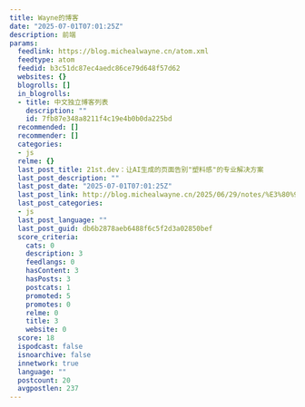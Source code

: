 ```yaml
---
title: Wayne的博客
date: "2025-07-01T07:01:25Z"
description: 前端
params:
  feedlink: https://blog.michealwayne.cn/atom.xml
  feedtype: atom
  feedid: b3c51dc87ec4aedc86ce79d648f57d62
  websites: {}
  blogrolls: []
  in_blogrolls:
  - title: 中文独立博客列表
    description: ""
    id: 7fb87e348a8211f4c19e4b0b0da225bd
  recommended: []
  recommender: []
  categories:
  - js
  relme: {}
  last_post_title: 21st.dev：让AI生成的页面告别"塑料感"的专业解决方案
  last_post_description: ""
  last_post_date: "2025-07-01T07:01:25Z"
  last_post_link: http://blog.michealwayne.cn/2025/06/29/notes/%E3%80%90%E5%B7%A5%E5%85%B7%E3%80%9121st.dev-%E9%9D%A2%E5%90%91AI%E5%8F%8B%E5%A5%BD%E7%9A%84%E7%BB%84%E4%BB%B6%E5%BA%93%E5%8F%8A%E9%A1%B5%E9%9D%A2%E6%A8%A1%E7%89%88%E5%BA%93/
  last_post_categories:
  - js
  last_post_language: ""
  last_post_guid: db6b2878aeb6488f6c5f2d3a02850bef
  score_criteria:
    cats: 0
    description: 3
    feedlangs: 0
    hasContent: 3
    hasPosts: 3
    postcats: 1
    promoted: 5
    promotes: 0
    relme: 0
    title: 3
    website: 0
  score: 18
  ispodcast: false
  isnoarchive: false
  innetwork: true
  language: ""
  postcount: 20
  avgpostlen: 237
---
```

